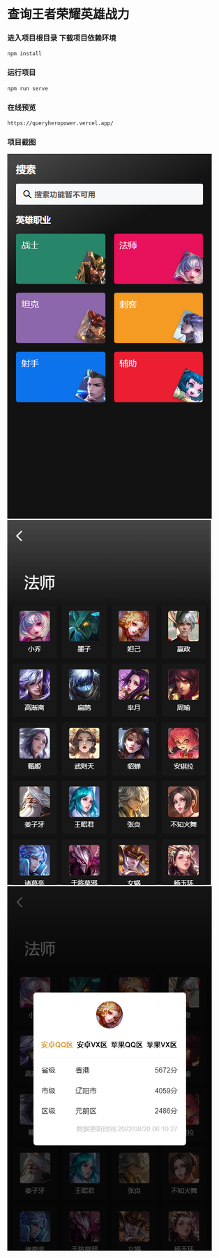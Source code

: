 # 查询王者荣耀英雄战力

### 进入项目根目录 下载项目依赖环境  
```
npm install
```

### 运行项目
```
npm run serve
```

### 在线预览
```
https://queryheropower.vercel.app/
```
### 项目截图
![主页](./screenshot/home.png) ![英雄职业对应列表](./screenshot/heroList.png) ![英雄战力查询](./screenshot/heroPower.png)




